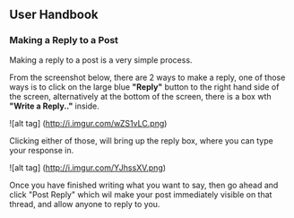 ## User Handbook
### Making a Reply to a Post

Making a reply to a post is a very simple process.

From the screenshot below, there are 2 ways to make a reply, one of those ways is to click on the large blue **"Reply"** button to the right hand side of the screen, alternatively at the bottom of the screen, there is a box wth **"Write a Reply.."** inside. 

![alt tag] (http://i.imgur.com/wZS1vLC.png)

Clicking either of those, will bring up the reply box, where you can type your response in.

![alt tag] (http://i.imgur.com/YJhssXV.png)

Once you have finished writing what you want to say, then go ahead and click "Post Reply" which wil make your post immediately visible on that thread, and allow anyone to reply to you.
